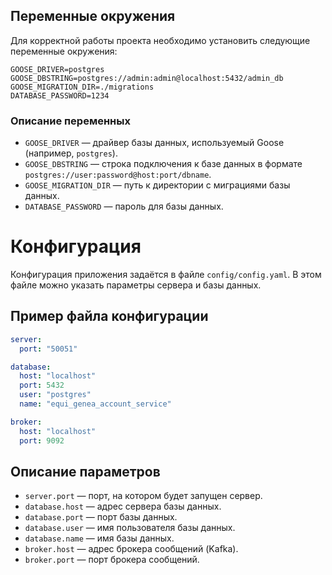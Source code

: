 ## Переменные окружения

Для корректной работы проекта необходимо установить следующие переменные окружения:

```env
GOOSE_DRIVER=postgres
GOOSE_DBSTRING=postgres://admin:admin@localhost:5432/admin_db
GOOSE_MIGRATION_DIR=./migrations
DATABASE_PASSWORD=1234
```

### Описание переменных

* `GOOSE_DRIVER` — драйвер базы данных, используемый Goose (например, `postgres`).
* `GOOSE_DBSTRING` — строка подключения к базе данных в формате `postgres://user:password@host:port/dbname`.
* `GOOSE_MIGRATION_DIR` — путь к директории с миграциями базы данных.
* `DATABASE_PASSWORD` — пароль для базы данных.

# Конфигурация

Конфигурация приложения задаётся в файле `config/config.yaml`. В этом файле можно указать параметры сервера и базы данных.

## Пример файла конфигурации

```yaml
server:
  port: "50051"

database:
  host: "localhost"
  port: 5432
  user: "postgres"
  name: "equi_genea_account_service"

broker:
  host: "localhost"
  port: 9092
```

## Описание параметров

- `server.port` — порт, на котором будет запущен сервер.
- `database.host` — адрес сервера базы данных.
- `database.port` — порт базы данных.
- `database.user` — имя пользователя базы данных.
- `database.name` — имя базы данных.
- `broker.host` — адрес брокера сообщений (Kafka).
- `broker.port` — порт брокера сообщений.
